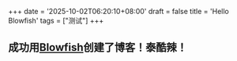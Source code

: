 +++
date = '2025-10-02T06:20:10+08:00'
draft = false
title = 'Hello Blowfish'
tags = ["测试"]
+++
## 成功用[Blowfish](https://blowfish.page/zh-cn/)创建了博客！泰酷辣！